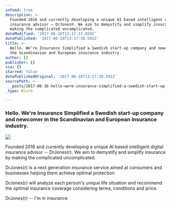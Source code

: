 ```yaml
---
inFeed: true
description: >-
  Founded 2016 and currently developing a unique AI based intelligent digital
  insurance advisor – DrJones®. We aim to demystify and simplify insurance by
  making the complicated uncomplicated.
dateModified: '2017-06-16T13:17:37.850Z'
datePublished: '2017-06-16T13:17:38.501Z'
title: >-
  Hello. We’re Insurance Simplified a Swedish start-up company and newcomer in
  the Scandinavian and European insurance industry.
author: []
publisher: {}
via: {}
starred: false
datePublishedOriginal: '2017-06-16T13:17:38.501Z'
sourcePath: >-
  _posts/2017-06-16-hello-were-insurance-simplified-a-swedish-start-up-company.md
_type: Blurb

---
```

### **Hello. We're Insurance Simplified a Swedish start-up company and newcomer in the Scandinavian and European insurance industry.**
![](https://the-grid-user-content.s3-us-west-2.amazonaws.com/ba7c6701-3ed3-441b-a98b-3b5fc95c9c32.png)

Founded 2016 and currently developing a unique AI based intelligent digital insurance advisor -- DrJones(r). We aim to demystify and simplify insurance by making the complicated uncomplicated.

DrJones(r) is a next generation insurance service aimed at consumers and businesses helping them achieve optimal protection.

DrJones(r) will analyze each person's unique life situation and recommend the optimal insurance coverage considering terms, conditions and price.

DrJones(r) -- I'm in insurance